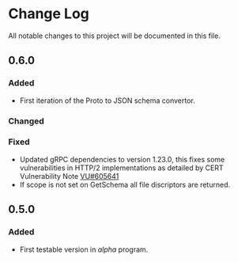 # Change Log
All notable changes to this project will be documented in this file.

## 0.6.0

### Added

- First iteration of the Proto to JSON schema convertor.

### Changed

### Fixed

- Updated gRPC dependencies to version 1.23.0, this fixes some vulnerabilities
  in HTTP/2 implementations as detailed by CERT Vulnerability Note 
  [VU#605641](https://kb.cert.org/vuls/id/605641/)
- If scope is not set on GetSchema all file discriptors are returned.

## 0.5.0

### Added

- First testable version in *alpha* program.

